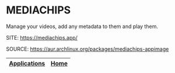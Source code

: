 # MEDIACHIPS

 Manage your videos, add any metadata to them and play them.

 SITE: https://mediachips.app/

 SOURCE: https://aur.archlinux.org/packages/mediachips-appimage

 | [Applications](https://portable-linux-apps.github.io/apps.html) | [Home](https://portable-linux-apps.github.io)
 | --- | --- |

